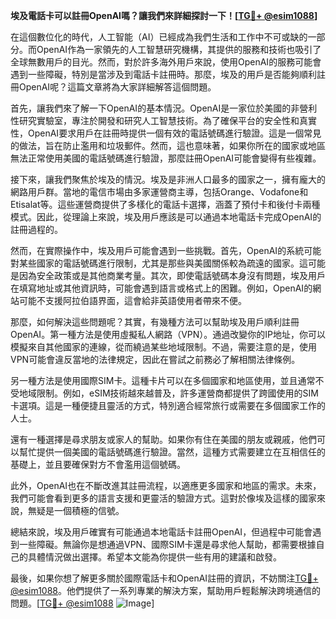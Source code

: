 **埃及電話卡可以註冊OpenAI嗎？讓我們來詳細探討一下！[[TG💪+ @esim1088](https://t.me/s/esim1088)]**

在這個數位化的時代，人工智能（AI）已經成為我們生活和工作中不可或缺的一部分。而OpenAI作為一家領先的人工智慧研究機構，其提供的服務和技術也吸引了全球無數用戶的目光。然而，對於許多海外用戶來說，使用OpenAI的服務可能會遇到一些障礙，特別是當涉及到電話卡註冊時。那麼，埃及的用戶是否能夠順利註冊OpenAI呢？這篇文章將為大家詳細解答這個問題。

首先，讓我們來了解一下OpenAI的基本情況。OpenAI是一家位於美國的非營利性研究實驗室，專注於開發和研究人工智慧技術。為了確保平台的安全性和真實性，OpenAI要求用戶在註冊時提供一個有效的電話號碼進行驗證。這是一個常見的做法，旨在防止濫用和垃圾郵件。然而，這也意味著，如果你所在的國家或地區無法正常使用美國的電話號碼進行驗證，那麼註冊OpenAI可能會變得有些複雜。

接下來，讓我們聚焦於埃及的情況。埃及是非洲人口最多的國家之一，擁有龐大的網路用戶群。當地的電信市場由多家運營商主導，包括Orange、Vodafone和Etisalat等。這些運營商提供了多樣化的電話卡選擇，涵蓋了預付卡和後付卡兩種模式。因此，從理論上來說，埃及用戶應該是可以通過本地電話卡完成OpenAI的註冊過程的。

然而，在實際操作中，埃及用戶可能會遇到一些挑戰。首先，OpenAI的系統可能對某些國家的電話號碼進行限制，尤其是那些與美國關係較為疏遠的國家。這可能是因為安全政策或是其他商業考量。其次，即使電話號碼本身沒有問題，埃及用戶在填寫地址或其他資訊時，可能會遇到語言或格式上的困難。例如，OpenAI的網站可能不支援阿拉伯語界面，這會給非英語使用者帶來不便。

那麼，如何解決這些問題呢？其實，有幾種方法可以幫助埃及用戶順利註冊OpenAI。第一種方法是使用虛擬私人網路（VPN）。通過改變你的IP地址，你可以模擬來自其他國家的連線，從而繞過某些地域限制。不過，需要注意的是，使用VPN可能會違反當地的法律規定，因此在嘗試之前務必了解相關法律條例。

另一種方法是使用國際SIM卡。這種卡片可以在多個國家和地區使用，並且通常不受地域限制。例如，eSIM技術越來越普及，許多運營商都提供了跨國使用的SIM卡選項。這是一種便捷且靈活的方式，特別適合經常旅行或需要在多個國家工作的人士。

還有一種選擇是尋求朋友或家人的幫助。如果你有住在美國的朋友或親戚，他們可以幫忙提供一個美國的電話號碼進行驗證。當然，這種方式需要建立在互相信任的基礎上，並且要確保對方不會濫用這個號碼。

此外，OpenAI也在不斷改進其註冊流程，以適應更多國家和地區的需求。未來，我們可能會看到更多的語言支援和更靈活的驗證方式。這對於像埃及這樣的國家來說，無疑是一個積極的信號。

總結來說，埃及用戶確實有可能通過本地電話卡註冊OpenAI，但過程中可能會遇到一些障礙。無論你是想通過VPN、國際SIM卡還是尋求他人幫助，都需要根據自己的具體情況做出選擇。希望本文能為你提供一些有用的建議和啟發。

最後，如果你想了解更多關於國際電話卡和OpenAI註冊的資訊，不妨關注[TG💪+ @esim1088](https://t.me/s/esim1088)。他們提供了一系列專業的解決方案，幫助用戶輕鬆解決跨境通信的問題。[[TG💪+ @esim1088](https://t.me/s/esim1088) ![Image](https://i.postimg.cc/4NQfJmqS/Snipaste-2025-05-13-00-14-12.png)]